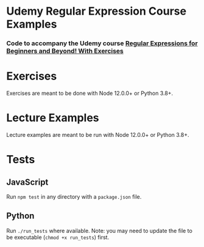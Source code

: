 # Udemy Regular Expression Course Examples
### Code to accompany the Udemy course [Regular Expressions for Beginners and Beyond! With Exercises](https://www.udemy.com/course/regular-expressions-for-beginners-and-beyond-with-exercises/?couponCode=REGEX-GITHUB)

# Exercises
Exercises are meant to be done with Node 12.0.0+ or Python 3.8+. 

# Lecture Examples
Lecture examples are meant to be run with Node 12.0.0+ or Python 3.8+.

# Tests
## JavaScript
Run `npm test` in any directory with a `package.json` file.
## Python
Run `./run_tests` where available. Note: you may need to update the file to be executable (`chmod +x run_tests`) first.
